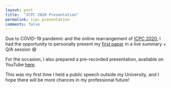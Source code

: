 ```yaml
---
layout: post
title:  "ICPC 2020 Presentation"
permalink: icpc_presentation
comments: false
---
```


Due to COVID-19 pandemic and the online rearrangement of [ICPC 2020](https://conf.researchr.org/home/icpc-2020),
I had the opportunity to personally present my [first paper](works#icpc2020refactoring)
in a live summary + Q/A session :smile:

For the occasion, I also prepared a pre-recorded presentation, available on YouTube
[here](https://www.youtube.com/watch?v=iXFXpD5FqWA&t=141s).

This was my first time I held a public speech outside my University,
and I hope there will be more chances in my professional future!
